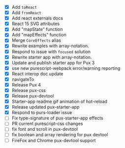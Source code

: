 - [x] Add `toReact`
- [x] Add `fromReact`
- [x] Add react externals docs
- [x] React 15 SVG attributes
- [x] Add "mapState" function
- [x] Add "mapEffects" function
- [x] Merge `CoreEffects` alias
- [x] Rewrite examples with array-notation.
- [x] Respond to issue with `focused` solution
- [x] Rewrite starter app with array-notation.
- [x] Update and publish starter app for Pux 3
- [x] use new purescript-webpack error/warning reporting
- [x] React interop doc update
- [x] navigateTo
- [x] Release Pux 4
- [x] Release pux-css
- [x] Release pux-devtool
- [x] Starter-app readme gif animation of hot-reload
- [x] Release updated pux-starter-app
- [x] Respond to purs-loader issue
- [ ] Fix type-signature of pux-starter-app effects
- [ ] PR current purescript-css changes
- [ ] fix font and scroll in pux-devtool
- [ ] fix boolean and array rendering for pux devtool
- [ ] FireFox and Chrome pux-devtool support
